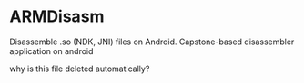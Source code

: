 # ARMDisasm
Disassemble .so (NDK, JNI) files on Android. Capstone-based disassembler application on android

why is this file deleted automatically?
